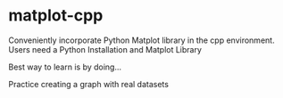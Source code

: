 # matplot-cpp
 Conveniently incorporate Python Matplot library in the cpp environment. 
 Users need a Python Installation and Matplot Library 
 
 Best way to learn is by doing... 
 
 Practice creating a graph with real datasets 
